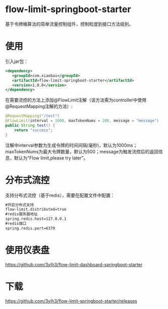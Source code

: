 # flow-limit-springboot-starter
基于令牌桶算法的简单流量控制组件，控制粒度到接口方法级别。
# 使用
引入jar包：

```xml
<dependency>
   <groupId>com.xiaobai</groupId>
   <artifactId>flow-limit-springboot-starter</artifactId>
   <version>1.0.0</version>
</dependency>
```

在需要流控的方法上添加@FlowLimit注解（该方法需为controller中使用@RequestMapping注解的方法）:
```java
@RequestMapping("/test")
@FlowLimit(interval = 1000, maxTokenNums = 200, message = "message")
public String test() {
    return "success";
}
```
注解中interval参数为生成令牌的时间间隔(毫秒)，默认为1000ms；maxTokenNums为最大令牌数量，默认为500；message为触发流控后的返回信息，默认为"Flow limit,please try later"。
# 分布式流控
支持分布式流控（基于redis），需要在配置文件中配置：
```xml
#开启分布式支持
flow-limit.distributed=true
#redis服务器地址
spring.redis.host=127.0.0.1
#redis端口
spring.redis.port=6379
```
# 使用仪表盘
https://github.com/3ylh3/flow-limit-dashboard-springboot-starter

# 下载
https://github.com/3ylh3/flow-limit-springboot-starter/releases
